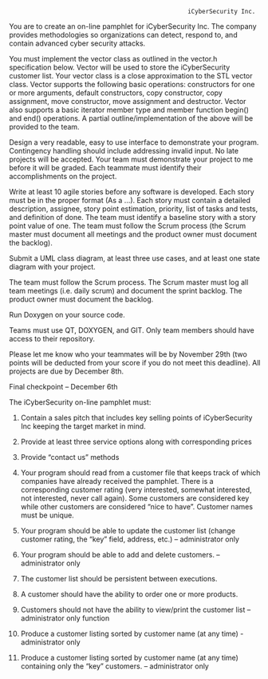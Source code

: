 
                                                      iCyberSecurity Inc.
                                                      
You are to create an on-line pamphlet for iCyberSecurity Inc. The company provides methodologies so organizations can detect, respond to, and contain advanced cyber security attacks.

You must implement the vector class as outlined in the vector.h specification below. Vector will be used to store the iCyberSecurity customer list. Your vector class is a close approximation to the STL vector class. Vector supports the following basic operations: constructors for one or more arguments, default constructors, copy constructor, copy assignment, move constructor, move assignment and destructor. Vector also supports a basic iterator member type and member function begin() and end() operations. A partial outline/implementation of the above will be provided to the team.

Design a very readable, easy to use interface to demonstrate your program. Contingency handling should include addressing invalid input.     No late projects will be accepted. Your team must demonstrate your project to me before it will be graded. Each teammate must identify their accomplishments on the project.  

Write at least 10 agile stories before any software is developed. Each story must be in the proper format (As a …). Each story must contain a detailed description, assignee, story point estimation, priority, list of tasks and tests, and definition of done. The team must identify a baseline story with a story point value of one. The team must follow the Scrum process (the Scrum master must document all meetings and the product owner must document the backlog).

Submit a UML class diagram, at least three use cases, and at least one state diagram with your project.

The team must follow the Scrum process. The Scrum master must log all team meetings (i.e. daily scrum) and document the sprint backlog. The product owner must document the backlog.

Run Doxygen on your source code.

Teams must use QT, DOXYGEN, and GIT. Only team members should have access to their repository.   

Please let me know who your teammates will be by November 29th (two points will be deducted from your score if you do not meet this deadline). All projects are due by December 8th.

Final checkpoint – December 6th 

The iCyberSecurity on-line pamphlet must:
1.	Contain a sales pitch that includes key selling points of iCyberSecurity Inc keeping the target market in mind.

2.	Provide at least three service options along with corresponding prices 

3.	Provide “contact us” methods

4.	Your program should read from a customer file that keeps track of which companies have already received the pamphlet. There is a corresponding customer rating (very interested, somewhat interested, not interested, never call again). Some customers are considered key while other customers are considered “nice to have”. Customer names must be unique.

5.	 Your program should be able to update the customer list (change customer rating, the “key” field, address, etc.) – administrator only

6.	Your program should be able to add and delete customers. – administrator only

7.	The customer list should be persistent between executions.

8.	A customer should have the ability to order one or more products.

9.	Customers should not have the ability to view/print the customer list – administrator only function

10.	Produce a customer listing sorted by customer name (at any time) - administrator only

11.	Produce a customer listing sorted by customer name (at any time) containing only the “key” customers. – administrator only
